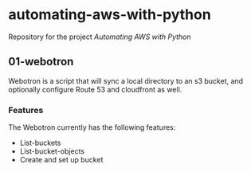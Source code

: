 # automating-aws-with-python
Repository for the project *Automating AWS with Python*

## 01-webotron
Webotron is a script that will sync a local directory to an s3 bucket, and optionally configure Route 53 and cloudfront as well.

### Features

The Webotron currently has the following features:

- List-buckets
- List-bucket-objects
- Create and set up bucket
